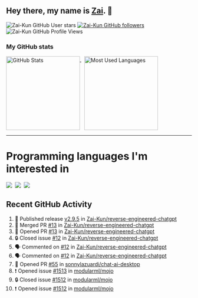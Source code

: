 ## Hey there, my name is [Zai](https://github.com/Zai-Kun). 👋

![Zai-Kun GitHub User stars](https://img.shields.io/github/stars/Zai-Kun?color=yellow&style=flat-square&label=Stars&affiliations=OWNER)
[![Zai-Kun GitHub followers](https://img.shields.io/github/followers/Zai-Kun?color=green&style=flat-square&label=Followers)](https://github.com/Zai-Kun?tab=followers)
![Zai-Kun GitHub Profile Views](https://komarev.com/ghpvc/?username=your-Zai-Kun&style=flat-square&label=Profile+views)

### My GitHub stats

<p>
  <a href = "https://github.com/Zai-Kun">
    <picture>
      <source media="(prefers-color-scheme: dark)" srcset="https://github-readme-stats.vercel.app/api?username=Zai-Kun&theme=monokai&show_icons=true&hide_border=true&count_private=true">
      <source media="(prefers-color-scheme: light)" srcset="https://github-readme-stats.vercel.app/api?username=Zai-Kun&theme=buefy&show_icons=true&hide_border=true&count_private=true">
      <img height="200" align="top" src="https://github-readme-stats.vercel.app/api?username=Zai-Kun&theme=buefy&show_icons=true&hide_border=true&count_private=true" alt="GitHub Stats">
    </picture>
  </a>&nbsp;

  <a href = "https://github.com/Zai-Kun">
    <picture>
      <source media="(prefers-color-scheme: dark)" srcset="https://github-readme-stats.vercel.app/api/top-langs/?username=Zai-Kun&theme=monokai&show_icons=true&hide_border=true&layout=compact">
      <source media="(prefers-color-scheme: light)" srcset="https://github-readme-stats.vercel.app/api/top-langs/?username=Zai-Kun&theme=buefy&show_icons=true&hide_border=true&layout=compact">
      <img height="200" align="top" src="https://github-readme-stats.vercel.app/api/top-langs/?username=Zai-Kun&theme=buefy&show_icons=true&hide_border=true&layout=compact" alt="Most Used Languages">
    </picture>
  </a>
</p>

<hr>

<h1 align="left">Programming languages I'm interested in</h1>

<p align="left">
<a href=https://www.python.org><img src="https://skillicons.dev/icons?i=python" /></a>&nbsp;
<a href=https://go.dev><img src="https://skillicons.dev/icons?i=go" /></a>&nbsp;
<a href=https://www.rust-lang.org><img src="https://skillicons.dev/icons?i=rust" /></a>
</p>

## Recent GitHub Activity
<!--START_SECTION:activity-->
1. 🚀 Published release [v2.9.5](https://github.com/Zai-Kun/reverse-engineered-chatgpt/releases/tag/v2.9.5) in [Zai-Kun/reverse-engineered-chatgpt](https://github.com/Zai-Kun/reverse-engineered-chatgpt)
2. 🎉 Merged PR [#13](https://github.com/Zai-Kun/reverse-engineered-chatgpt/pull/13) in [Zai-Kun/reverse-engineered-chatgpt](https://github.com/Zai-Kun/reverse-engineered-chatgpt)
3. 💪 Opened PR [#13](https://github.com/Zai-Kun/reverse-engineered-chatgpt/pull/13) in [Zai-Kun/reverse-engineered-chatgpt](https://github.com/Zai-Kun/reverse-engineered-chatgpt)
4. 🔒 Closed issue [#12](https://github.com/Zai-Kun/reverse-engineered-chatgpt/issues/12) in [Zai-Kun/reverse-engineered-chatgpt](https://github.com/Zai-Kun/reverse-engineered-chatgpt)
5. 🗣 Commented on [#12](https://github.com/Zai-Kun/reverse-engineered-chatgpt/issues/12#issuecomment-1869549349) in [Zai-Kun/reverse-engineered-chatgpt](https://github.com/Zai-Kun/reverse-engineered-chatgpt)
6. 🗣 Commented on [#12](https://github.com/Zai-Kun/reverse-engineered-chatgpt/issues/12#issuecomment-1868377685) in [Zai-Kun/reverse-engineered-chatgpt](https://github.com/Zai-Kun/reverse-engineered-chatgpt)
7. 💪 Opened PR [#55](https://github.com/sonnylazuardi/chat-ai-desktop/pull/55) in [sonnylazuardi/chat-ai-desktop](https://github.com/sonnylazuardi/chat-ai-desktop)
8. ❗ Opened issue [#1513](https://github.com/modularml/mojo/issues/1513) in [modularml/mojo](https://github.com/modularml/mojo)
9. 🔒 Closed issue [#1512](https://github.com/modularml/mojo/issues/1512) in [modularml/mojo](https://github.com/modularml/mojo)
10. ❗ Opened issue [#1512](https://github.com/modularml/mojo/issues/1512) in [modularml/mojo](https://github.com/modularml/mojo)
<!--END_SECTION:activity-->